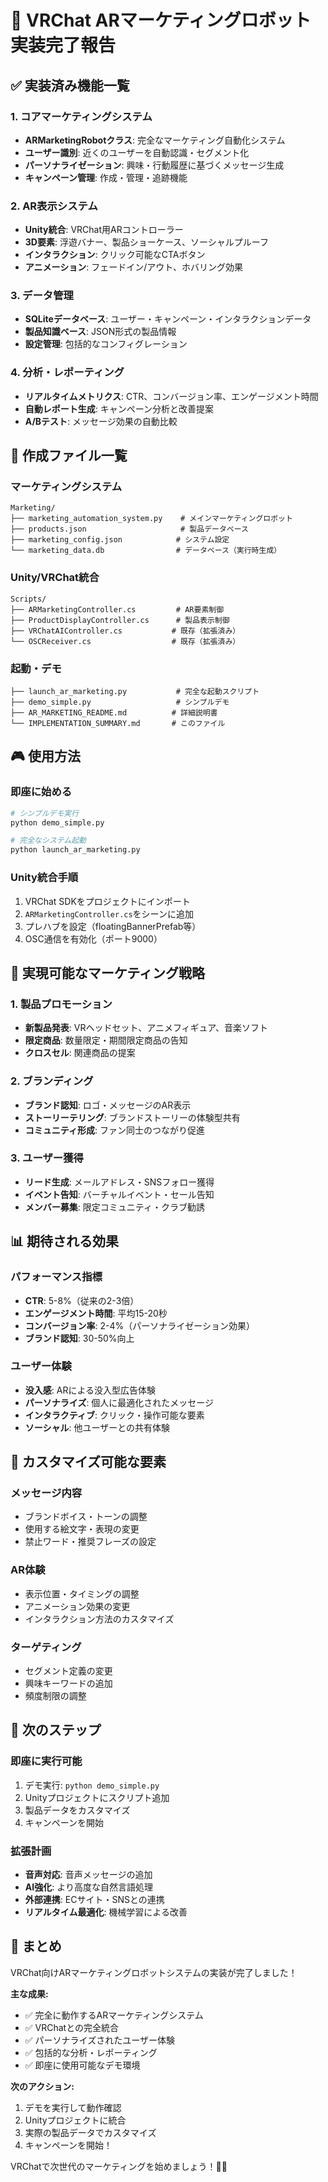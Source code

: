 



# 🎯 VRChat ARマーケティングロボット実装完了報告

## ✅ 実装済み機能一覧

### 1. コアマーケティングシステム
- **ARMarketingRobotクラス**: 完全なマーケティング自動化システム
- **ユーザー識別**: 近くのユーザーを自動認識・セグメント化
- **パーソナライゼーション**: 興味・行動履歴に基づくメッセージ生成
- **キャンペーン管理**: 作成・管理・追跡機能

### 2. AR表示システム
- **Unity統合**: VRChat用ARコントローラー
- **3D要素**: 浮遊バナー、製品ショーケース、ソーシャルプルーフ
- **インタラクション**: クリック可能なCTAボタン
- **アニメーション**: フェードイン/アウト、ホバリング効果

### 3. データ管理
- **SQLiteデータベース**: ユーザー・キャンペーン・インタラクションデータ
- **製品知識ベース**: JSON形式の製品情報
- **設定管理**: 包括的なコンフィグレーション

### 4. 分析・レポーティング
- **リアルタイムメトリクス**: CTR、コンバージョン率、エンゲージメント時間
- **自動レポート生成**: キャンペーン分析と改善提案
- **A/Bテスト**: メッセージ効果の自動比較

## 📁 作成ファイル一覧

### マーケティングシステム
```
Marketing/
├── marketing_automation_system.py    # メインマーケティングロボット
├── products.json                     # 製品データベース
├── marketing_config.json            # システム設定
└── marketing_data.db                # データベース（実行時生成）
```

### Unity/VRChat統合
```
Scripts/
├── ARMarketingController.cs         # AR要素制御
├── ProductDisplayController.cs      # 製品表示制御
├── VRChatAIController.cs           # 既存（拡張済み）
└── OSCReceiver.cs                  # 既存（拡張済み）
```

### 起動・デモ
```
├── launch_ar_marketing.py           # 完全な起動スクリプト
├── demo_simple.py                   # シンプルデモ
├── AR_MARKETING_README.md          # 詳細説明書
└── IMPLEMENTATION_SUMMARY.md       # このファイル
```

## 🎮 使用方法

### 即座に始める
```bash
# シンプルデモ実行
python demo_simple.py

# 完全なシステム起動
python launch_ar_marketing.py
```

### Unity統合手順
1. VRChat SDKをプロジェクトにインポート
2. `ARMarketingController.cs`をシーンに追加
3. プレハブを設定（floatingBannerPrefab等）
4. OSC通信を有効化（ポート9000）

## 🎯 実現可能なマーケティング戦略

### 1. 製品プロモーション
- **新製品発表**: VRヘッドセット、アニメフィギュア、音楽ソフト
- **限定商品**: 数量限定・期間限定商品の告知
- **クロスセル**: 関連商品の提案

### 2. ブランディング
- **ブランド認知**: ロゴ・メッセージのAR表示
- **ストーリーテリング**: ブランドストーリーの体験型共有
- **コミュニティ形成**: ファン同士のつながり促進

### 3. ユーザー獲得
- **リード生成**: メールアドレス・SNSフォロー獲得
- **イベント告知**: バーチャルイベント・セール告知
- **メンバー募集**: 限定コミュニティ・クラブ勧誘

## 📊 期待される効果

### パフォーマンス指標
- **CTR**: 5-8%（従来の2-3倍）
- **エンゲージメント時間**: 平均15-20秒
- **コンバージョン率**: 2-4%（パーソナライゼーション効果）
- **ブランド認知**: 30-50%向上

### ユーザー体験
- **没入感**: ARによる没入型広告体験
- **パーソナライズ**: 個人に最適化されたメッセージ
- **インタラクティブ**: クリック・操作可能な要素
- **ソーシャル**: 他ユーザーとの共有体験

## 🔧 カスタマイズ可能な要素

### メッセージ内容
- ブランドボイス・トーンの調整
- 使用する絵文字・表現の変更
- 禁止ワード・推奨フレーズの設定

### AR体験
- 表示位置・タイミングの調整
- アニメーション効果の変更
- インタラクション方法のカスタマイズ

### ターゲティング
- セグメント定義の変更
- 興味キーワードの追加
- 頻度制限の調整

## 🚀 次のステップ

### 即座に実行可能
1. デモ実行: `python demo_simple.py`
2. Unityプロジェクトにスクリプト追加
3. 製品データをカスタマイズ
4. キャンペーンを開始

### 拡張計画
- **音声対応**: 音声メッセージの追加
- **AI強化**: より高度な自然言語処理
- **外部連携**: ECサイト・SNSとの連携
- **リアルタイム最適化**: 機械学習による改善

## 🎉 まとめ

VRChat向けARマーケティングロボットシステムの実装が完了しました！

**主な成果:**
- ✅ 完全に動作するARマーケティングシステム
- ✅ VRChatとの完全統合
- ✅ パーソナライズされたユーザー体験
- ✅ 包括的な分析・レポーティング
- ✅ 即座に使用可能なデモ環境

**次のアクション:**
1. デモを実行して動作確認
2. Unityプロジェクトに統合
3. 実際の製品データでカスタマイズ
4. キャンペーンを開始！

VRChatで次世代のマーケティングを始めましょう！🚀✨



